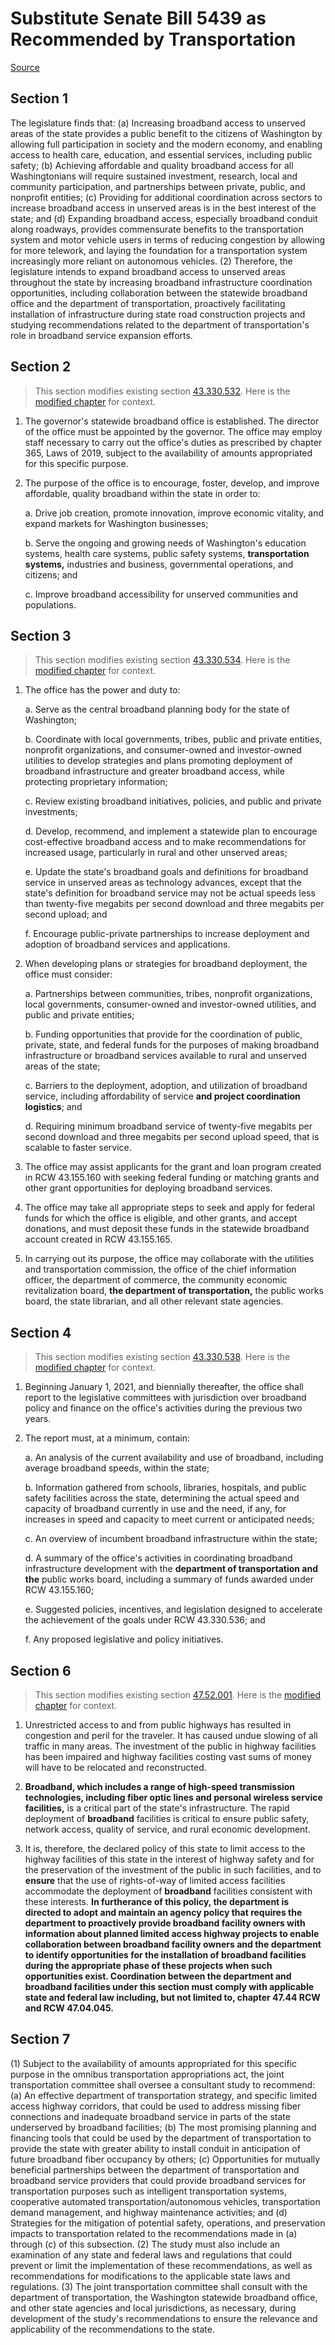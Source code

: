 # Substitute Senate Bill 5439 as Recommended by Transportation

[Source](http://lawfilesext.leg.wa.gov/biennium/2021-22/Xml/Bills/Senate%20Bills/5439-S.xml)
## Section 1
The legislature finds that:
(a) Increasing broadband access to unserved areas of the state provides a public benefit to the citizens of Washington by allowing full participation in society and the modern economy, and enabling access to health care, education, and essential services, including public safety;
(b) Achieving affordable and quality broadband access for all Washingtonians will require sustained investment, research, local and community participation, and partnerships between private, public, and nonprofit entities;
(c) Providing for additional coordination across sectors to increase broadband access in unserved areas is in the best interest of the state; and
(d) Expanding broadband access, especially broadband conduit along roadways, provides commensurate benefits to the transportation system and motor vehicle users in terms of reducing congestion by allowing for more telework, and laying the foundation for a transportation system increasingly more reliant on autonomous vehicles.
(2) Therefore, the legislature intends to expand broadband access to unserved areas throughout the state by increasing broadband infrastructure coordination opportunities, including collaboration between the statewide broadband office and the department of transportation, proactively facilitating installation of infrastructure during state road construction projects and studying recommendations related to the department of transportation's role in broadband service expansion efforts.

## Section 2
> This section modifies existing section [43.330.532](/rcw/43_state_government—executive/43.330_department_of_commerce.md). Here is the [modified chapter](rcw/43_state_government—executive/43.330_department_of_commerce.md) for context.

1. The governor's statewide broadband office is established. The director of the office must be appointed by the governor. The office may employ staff necessary to carry out the office's duties as prescribed by chapter 365, Laws of 2019, subject to the availability of amounts appropriated for this specific purpose.

2. The purpose of the office is to encourage, foster, develop, and improve affordable, quality broadband within the state in order to:

    a. Drive job creation, promote innovation, improve economic vitality, and expand markets for Washington businesses;

    b. Serve the ongoing and growing needs of Washington's education systems, health care systems, public safety systems, **transportation systems,** industries and business, governmental operations, and citizens; and

    c. Improve broadband accessibility for unserved communities and populations.


## Section 3
> This section modifies existing section [43.330.534](/rcw/43_state_government—executive/43.330_department_of_commerce.md). Here is the [modified chapter](rcw/43_state_government—executive/43.330_department_of_commerce.md) for context.

1. The office has the power and duty to:

    a. Serve as the central broadband planning body for the state of Washington;

    b. Coordinate with local governments, tribes, public and private entities, nonprofit organizations, and consumer-owned and investor-owned utilities to develop strategies and plans promoting deployment of broadband infrastructure and greater broadband access, while protecting proprietary information;

    c. Review existing broadband initiatives, policies, and public and private investments;

    d. Develop, recommend, and implement a statewide plan to encourage cost-effective broadband access and to make recommendations for increased usage, particularly in rural and other unserved areas;

    e. Update the state's broadband goals and definitions for broadband service in unserved areas as technology advances, except that the state's definition for broadband service may not be actual speeds less than twenty-five megabits per second download and three megabits per second upload; and

    f. Encourage public-private partnerships to increase deployment and adoption of broadband services and applications.

2. When developing plans or strategies for broadband deployment, the office must consider:

    a. Partnerships between communities, tribes, nonprofit organizations, local governments, consumer-owned and investor-owned utilities, and public and private entities;

    b. Funding opportunities that provide for the coordination of public, private, state, and federal funds for the purposes of making broadband infrastructure or broadband services available to rural and unserved areas of the state;

    c. Barriers to the deployment, adoption, and utilization of broadband service, including affordability of service **and project coordination logistics**; and

    d. Requiring minimum broadband service of twenty-five megabits per second download and three megabits per second upload speed, that is scalable to faster service.

3. The office may assist applicants for the grant and loan program created in RCW 43.155.160 with seeking federal funding or matching grants and other grant opportunities for deploying broadband services.

4. The office may take all appropriate steps to seek and apply for federal funds for which the office is eligible, and other grants, and accept donations, and must deposit these funds in the statewide broadband account created in RCW 43.155.165.

5. In carrying out its purpose, the office may collaborate with the utilities and transportation commission, the office of the chief information officer, the department of commerce, the community economic revitalization board, **the department of transportation,** the public works board, the state librarian, and all other relevant state agencies.


## Section 4
> This section modifies existing section [43.330.538](/rcw/43_state_government—executive/43.330_department_of_commerce.md). Here is the [modified chapter](rcw/43_state_government—executive/43.330_department_of_commerce.md) for context.

1. Beginning January 1, 2021, and biennially thereafter, the office shall report to the legislative committees with jurisdiction over broadband policy and finance on the office's activities during the previous two years.

2. The report must, at a minimum, contain:

    a. An analysis of the current availability and use of broadband, including average broadband speeds, within the state;

    b. Information gathered from schools, libraries, hospitals, and public safety facilities across the state, determining the actual speed and capacity of broadband currently in use and the need, if any, for increases in speed and capacity to meet current or anticipated needs;

    c. An overview of incumbent broadband infrastructure within the state;

    d. A summary of the office's activities in coordinating broadband infrastructure development with the **department of transportation and the** public works board, including a summary of funds awarded under RCW 43.155.160;

    e. Suggested policies, incentives, and legislation designed to accelerate the achievement of the goals under RCW 43.330.536; and

    f. Any proposed legislative and policy initiatives.


## Section 6
> This section modifies existing section [47.52.001](/rcw/47_public_highways_and_transportation/47.52_limited_access_facilities.md). Here is the [modified chapter](rcw/47_public_highways_and_transportation/47.52_limited_access_facilities.md) for context.

1. Unrestricted access to and from public highways has resulted in congestion and peril for the traveler. It has caused undue slowing of all traffic in many areas. The investment of the public in highway facilities has been impaired and highway facilities costing vast sums of money will have to be relocated and reconstructed.

2. **Broadband, which includes a range of high-speed transmission technologies, including fiber optic lines and personal wireless service facilities,** is a critical part of the state's infrastructure. The rapid deployment of **broadband** facilities is critical to ensure public safety, network access, quality of service, and rural economic development.

3. It is, therefore, the declared policy of this state to limit access to the highway facilities of this state in the interest of highway safety and for the preservation of the investment of the public in such facilities, and to **ensure** that the use of rights-of-way of limited access facilities accommodate the deployment of **broadband** facilities consistent with these interests. **In furtherance of this policy, the department is directed to adopt and maintain an agency policy that requires the department to proactively provide broadband facility owners with information about planned limited access highway projects to enable collaboration between broadband facility owners and the department to identify opportunities for the installation of broadband facilities during the appropriate phase of these projects when such opportunities exist. Coordination between the department and broadband facilities under this section must comply with applicable state and federal law including, but not limited to, chapter 47.44 RCW and RCW 47.04.045.**


## Section 7
(1) Subject to the availability of amounts appropriated for this specific purpose in the omnibus transportation appropriations act, the joint transportation committee shall oversee a consultant study to recommend:
(a) An effective department of transportation strategy, and specific limited access highway corridors, that could be used to address missing fiber connections and inadequate broadband service in parts of the state underserved by broadband facilities;
(b) The most promising planning and financing tools that could be used by the department of transportation to provide the state with greater ability to install conduit in anticipation of future broadband fiber occupancy by others;
(c) Opportunities for mutually beneficial partnerships between the department of transportation and broadband service providers that could provide broadband services for transportation purposes such as intelligent transportation systems, cooperative automated transportation/autonomous vehicles, transportation demand management, and highway maintenance activities; and
(d) Strategies for the mitigation of potential safety, operations, and preservation impacts to transportation related to the recommendations made in (a) through (c) of this subsection.
(2) The study must also include an examination of any state and federal laws and regulations that could prevent or limit the implementation of these recommendations, as well as recommendations for modifications to the applicable state laws and regulations.
(3) The joint transportation committee shall consult with the department of transportation, the Washington statewide broadband office, and other state agencies and local jurisdictions, as necessary, during development of the study's recommendations to ensure the relevance and applicability of the recommendations to the state.
